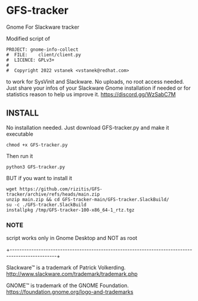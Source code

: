 # GFS-tracker
Gnome For Slackware tracker

Modified script of 
```
PROJECT: gnome-info-collect
#  FILE:    client/client.py
#  LICENCE: GPLv3+
#
#  Copyright 2022 vstanek <vstanek@redhat.com>
```
to work for SysVinit and Slackware.
No uploads, no root access needed.
Just share your infos of your Slackware Gnome installation if needed or for statistics reason to help us improve it.
https://discord.gg/WzSabC7M

## INSTALL
No installation needed. Just download GFS-tracker.py and make it executable
```
chmod +x GFS-tracker.py
```
Then run it
```
python3 GFS-tracker.py
```
BUT if you want to install it
```
wget https://github.com/rizitis/GFS-tracker/archive/refs/heads/main.zip
unzip main.zip && cd GFS-tracker-main/GFS-tracker.SlackBuild/
su -c ./GFS-tracker.SlackBuild
installpkg /tmp/GFS-tracker-100-x86_64-1_rtz.tgz
```


### NOTE
script works only in Gnome Desktop and NOT as root


+-------------------------------------------------------------------------------------------------+

Slackware™ is a trademark of Patrick Volkerding. http://www.slackware.com/trademark/trademark.php

GNOME™ is trademark of the GNOME Foundation. https://foundation.gnome.org/logo-and-trademarks
